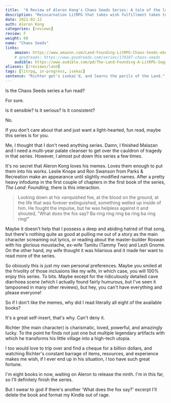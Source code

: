 ```yaml
---
title:  "A Review of Aleron Kong's Chaos Seeds Series: A tale of the luckiest man in the world"
description: "Reincarnation LitRPG that takes wish fulfillment taken to ridiculous levels and throws in as many pop-culture references as possible."
date: 2021-02-12
auth: Aleron Kong
categories: [reviews]
review: F
weight: 60
name: "Chaos Seeds"
links:
    amazon: https://www.amazon.com/Land-Founding-LitRPG-Chaos-Seeds-ebook/dp/B0172GEB68
    # goodreads: https://www.goodreads.com/series/179187-chaos-seeds
    audible: https://www.audible.com/pd/The-Land-Founding-A-LitRPG-Saga-Audiobook/B071DNLS1F
aliases: [/reviews/land]
tags: [litrpg, in-progress, isekai]
sentence: "Richter get's isekai'd, and learns the perils of the Land."
---
```


Is the Chaos Seeds series a fun read? 

For sure.

Is it sensible? Is it serious? Is it consistent? 

No.

If you don't care about that and just want a light-hearted, fun read, maybe this series is for you.

Me, I thought that I don't need anything series. Damn, I finished Malazan and I need a multi-year palate cleanser to get over the cauldron of tragedy in that series. However, I almost put down this series a few times.

It's no secret that Aleron Kong loves his memes. Loves them enough to put them into his works. Leslie Knope and Ron Swanson from Parks & Recreation make an appearance until slightly modified names. After a pretty heavy infodump in the first couple of chapters in the first book of the series, *The Land: Foundling*, there is this interaction.

> Looking down at his vanquished foe, at the blood on the ground, at the life that was forever extinguished, something welled up inside of him. He fought the impulse, but he was helpless against it and shouted, "What does the fox say? Ba ring ring ring ba ring ba ring ring!"

Maybe it doesn't help that I possess a deep and abiding hatred of that song, but there's nothing quite as good at pulling me out of a story as the main character screaming out lyrics, or reading about the master-builder Roswan with his glorious moustache, ex-wife Tamitu (Tammy Two) and Lezli Gnome. On the other hand, my wife thought it was hilarious and it made her want to read more of the series.


So obiously this is just my own personal preferences. Maybe you smiled at the frivolity of those inclusions like my wife, in which case, you will 100% enjoy this series. To bits. Maybe except for the ridiculously detailed cave diarrhoea scene (which I actually found fairly humurous, but I've seen it lampooned in many other reviews), but hey, you can't have everything and please everyone!

So if I don't like the memes, why did I read literally all eight of the available books? 

It's a great self-insert, that's why. Can't deny it.

Richter (the main character) is charismatic, loved, powerful, and amazingly lucky. To the point he finds not just one but multiple legendary artifacts with which he transforms his little village into a high-tech utopia. 

I too would love to trip over and find a cheque for a billion dollars, and watching Richter's constant barrage of items, resources, and experience makes me wish, if I ever end up in his situation, I too have such great fortune.



I'm eight books in now, waiting on Aleron to release the ninth. I'm in this far, so I'll definitely finish the series.

But I swear to god if there's another 'What does the fox say?' excerpt I'll delete the book and format my Kindle out of rage.